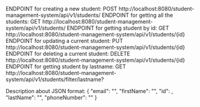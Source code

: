 ENDPOINT for creating a new student: POST http://localhost:8080/student-management-system/api/v1/students/
ENDPOINT for getting all the students: GET http://localhost:8080/student-management-system/api/v1/students/
ENDPOINT for getting student by id: GET http://localhost:8080/student-management-system/api/v1/students/{id}
ENDPOINT for updating a current student: PUT http://localhost:8080/student-management-system/api/v1/students/{id}
ENDPOINT for deleting a current student: DELETE http://localhost:8080/student-management-system/api/v1/students/{id}
ENDPOINT for getting student by lastname: GET http://localhost:8080/student-management-system/api/v1/students/filter/lastname?

Description about JSON format:
{
"email": "",
"firstName": "",
"id": ,
"lastName": "",
"phoneNumber": ""
}